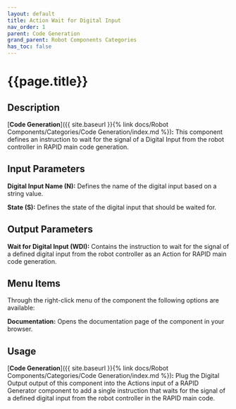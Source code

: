 ```yaml
---
layout: default
title: Action Wait for Digital Input
nav_order: 1
parent: Code Generation
grand_parent: Robot Components Categories
has_toc: false
---
```


# **{{page.title}}**

## **Description**

[**Code Generation**]({{ site.baseurl }}{% link docs/Robot Components/Categories/Code Generation/index.md %})**:** This component defines an instruction to wait for the signal of a Digital Input from the robot controller in RAPID main code generation.

## **Input Parameters**

**Digital Input Name (N):** Defines the name of the digital input based on a string value.

**State (S):** Defines the state of the digital input that should be waited for.

## **Output Parameters**

**Wait for Digital Input (WDI):** Contains the instruction to wait for the signal of a defined digital input from the robot controller as an Action for RAPID main code generation.

## **Menu Items**

Through the right-click menu of the component the following options are available:

**Documentation:** Opens the documentation page of the component in your browser.

## **Usage**

[**Code Generation**]({{ site.baseurl }}{% link docs/Robot Components/Categories/Code Generation/index.md %})**:** Plug the Digital Output output of this component into the Actions input of a RAPID Generator component to add a single instruction that waits for the signal of a defined digital input from the robot controller in the RAPID main code.